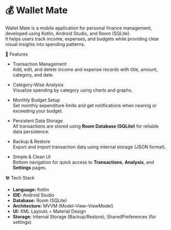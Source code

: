 # 💰 Wallet Mate

Wallet Mate is a mobile application for personal finance management, developed using Kotlin, Android Studio, and Room (SQLite).  
It helps users track income, expenses, and budgets while providing clear visual insights into spending patterns.

📱 Features

- Transaction Management  
  Add, edit, and delete income and expense records with title, amount, category, and date.
  
- Category-Wise Analysis  
  Visualize spending by category using charts and graphs.

- Monthly Budget Setup  
  Set monthly expenditure limits and get notifications when nearing or exceeding your budget.

- Persistent Data Storage  
  All transactions are stored using **Room Database (SQLite)** for reliable data persistence.

- Backup & Restore  
  Export and import transaction data using internal storage (JSON format).

- Simple & Clean UI  
  Bottom navigation for quick access to **Transactions**, **Analysis**, and **Settings** pages.

🛠️ Tech Stack

- **Language:** Kotlin  
- **IDE:** Android Studio  
- **Database:** Room (SQLite)  
- **Architecture:** MVVM (Model–View–ViewModel)  
- **UI:** XML Layouts + Material Design
- **Storage:** Internal Storage (Backup/Restore), SharedPreferences (for settings)
